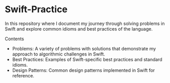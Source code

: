 # Swift-Practice
In this repository where I document my journey through solving problems in Swift and explore common idioms and best practices of the language.

Contents
- Problems: A variety of problems with solutions that demonstrate my approach to algorithmic challenges in Swift.
- Best Practices: Examples of Swift-specific best practices and standard idioms.
- Design Patterns: Common design patterns implemented in Swift for reference.
